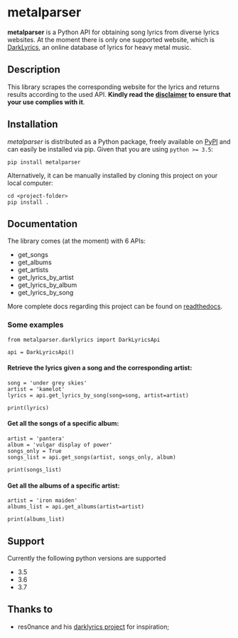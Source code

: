 # metalparser

**metalparser** is a Python API for obtaining song lyrics from diverse lyrics websites.
At the moment there is only one supported website, which is [DarkLyrics](http://www.darklyrics.com/), an online database of lyrics for heavy metal music.


## Description

This library scrapes the corresponding website for the lyrics and returns results according to the used API.
**Kindly read the [disclaimer](https://github.com/lucone83/metal-parser/blob/master/DISCLAIMER.md) to ensure that your use complies with it**.


## Installation

_metalparser_ is distributed as a Python package, freely available on [PyPI](https://pypi.org/project/metalparser/) and can easily be installed via pip.
Given that you are using ```python >= 3.5```:

```
pip install metalparser
```

Alternatively, it can be manually installed by cloning this project on your local computer:

```
cd <project-folder>
pip install .
```


## Documentation

The library comes (at the moment) with 6 APIs:
- get_songs
- get_albums
- get_artists
- get_lyrics_by_artist
- get_lyrics_by_album
- get_lyrics_by_song

More complete docs regarding this project can be found on [readthedocs](https://metalparser.readthedocs.io/).

### Some examples

```
from metalparser.darklyrics import DarkLyricsApi

api = DarkLyricsApi()
```

#### Retrieve the lyrics given a song and the corresponding artist:

```
song = 'under grey skies'
artist = 'kamelot'
lyrics = api.get_lyrics_by_song(song=song, artist=artist)

print(lyrics)

```

#### Get all the songs of a specific album:

```
artist = 'pantera'
album = 'vulgar display of power'
songs_only = True
songs_list = api.get_songs(artist, songs_only, album)

print(songs_list)
```

#### Get all the albums of a specific artist:

```
artist = 'iron maiden'
albums_list = api.get_albums(artist=artist)

print(albums_list)
```


## Support

Currently the following python versions are supported
- 3.5
- 3.6
- 3.7


## Thanks to

- res0nance and his [darklyrics project](https://github.com/res0nance/darklyrics) for inspiration;


